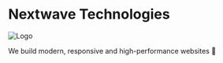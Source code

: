 # Nextwave Technologies

![Logo](assets/logo.png)

We build modern, responsive and high-performance websites 🚀

